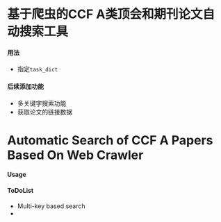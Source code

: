# 基于爬虫的CCF A类顶会和期刊论文自动搜索工具  
#### 用法

- 指定`task_dict`

#### 后续添加功能

- 多关键字搜索功能
- 获取论文的链接数据

# Automatic Search of CCF A Papers Based On Web Crawler

#### Usage

#### ToDoList

- Multi-key based search
- 